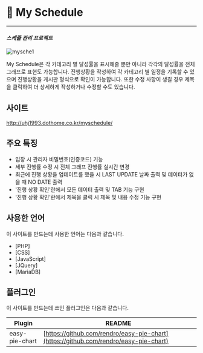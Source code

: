 # 📆 My Schedule
---
#### _스케쥴 관리 프로젝트_
![mysche1](https://user-images.githubusercontent.com/72803184/109382414-a7be1280-7923-11eb-9464-cd6511eda896.gif)

My Schedule은 각 카테고리 별 달성률을 표시해줄 뿐만 아니라 각각의 달성률을 전체 그래프로 표현도 가능합니다.
진행상황을 작성하여 각 카테고리 별 일정을 기록할 수 있으며 진행상황을 게시판 형식으로 확인이 가능합니다.
또한 수정 사항이 생길 경우 제목을 클릭하여 더 상세하게 작성하거나 수정할 수도 있습니다.


## 사이트
http://uhj1993.dothome.co.kr/myschedule/

## 주요 특징

- 입장 시 관리자 비밀번호(인증코드) 기능
- 세부 진행률 수정 시 전체 그래프 진행률 실시간 변경
- 최근에 진행 상황을 업데이트를 했을 시 LAST UPDATE 날짜 출력 및 데이터가 없을 때 NO DATE 출력
- '진행 상황 확인'란에서 모든 데이터 출력 및 TAB 기능 구현
- '진행 상황 확인'란에서 제목을 클릭 시 제목 및 내용 수정 기능 구현

## 사용한 언어
이 사이트를 만드는데 사용한 언어는 다음과 같습니다.

- [PHP]
- [CSS] 
- [JavaScript] 
- [JQuery]
- [MariaDB]



## 플러그인

이 사이트를 만드는데 쓰인 플러그인은 다음과 같습니다.

| Plugin | README |
| ------ | ------ |
| easy-pie-chart | [https://github.com/rendro/easy-pie-chart](https://github.com/rendro/easy-pie-chart) |

